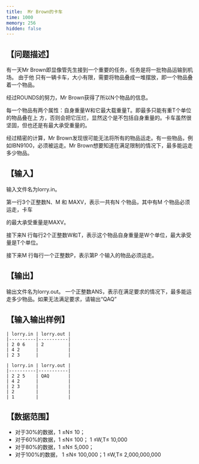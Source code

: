 ```yaml
---
title:  Mr Brown的卡车
time: 1000
memory: 256
hidden: false
---
```


## 【问题描述】

有一天Mr  Brown即显像管先生接到一个重要的任务，任务是将一批物品运输到机场。  由于他 只有一辆卡车，大小有限，需要将物品叠成一堆摆放，即一个物品叠着一个物品。

经过ROUNDS的努力，Mr Brown获得了所以N个物品的信息。

每一个物品有两个属性：自身重量W和它最大载重量T。即最多只能有重T个单位的物品叠在上 方，否则会把它压烂，显然这个是不包括自身重量的。卡车虽然很坚固，但也还是有最大承受重量的。

经过精密的计算，Mr  Brown发现很可能无法将所有的物品运走。有一些物品，例如IBN9100，必须被运走。Mr Brown想要知道在满足限制的情况下，最多能运走多少物品。

## 【输入】

输入文件名为lorry.in。

第一行3个正整数N、M 和 MAXV，表示一共有N 个物品，其中有M 个物品必须运走，卡车

的最大承受重量是MAXV。

接下来N 行每行2个正整数W和T，表示这个物品自身重量是W个单位，最大承受量是T个单位。

接下来M 行每行一个正整数P，表示第P 个输入的物品必须运走。

## 【输出】

输出文件名为lorry.out。
一个正整数ANS，表示在满足要求的情况下，最多能运走多少物品。如果无法满足要求，请输出“QAQ”

## 【输入输出样例】

```
| lorry.in | lorry.out |
|----------|-----------|
| 2 0 6    | 2         |
| 4 2      |           |
| 2 3      |           |
```


```
| lorry.in | lorry.out |
|----------|-----------|
| 2 2 5    | QAQ       |
| 4 2      |           |
| 2 3      |           |
| 2        |           |
| 1        |           |
```

## 【数据范围】

 - 对于30%的数据，1 ≤N≤ 10；
 - 对于60%的数据，1 ≤N≤ 100； 1 ≤W,T≤ 10,000
 - 对于80%的数据，1 ≤N≤ 5,000；
 - 对于100%的数据， 1 ≤N≤ 100,000；1 ≤W,T≤ 2,000,000,000
